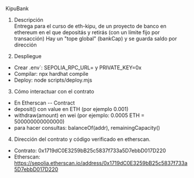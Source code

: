 KipuBank

1) Descripción  
Entrega para el curso de eth-kipu, de un proyecto de banco en ethereum en el que depositás y retirás (con un límite fijo por transacción)
Hay un "tope global" (bankCap) y se guarda saldo por dirección

2) Despliegue  
- Crear .env`: SEPOLIA_RPC_URL=<rpc> y PRIVATE_KEY=0x<pk> 
- Compilar: npx hardhat compile 
- Deploy: node scripts/deploy.mjs

3) Cómo interactuar con el contrato  
- En Etherscan -- Contract  
- deposit() con value en ETH (por ejemplo 0.001)  
- withdraw(amount) en wei (por ejemplo: 0.0005 ETH = 500000000000000)  
- para hacer consultas: balanceOf(addr), remainingCapacity()

4) Dirección del contrato y código verificado en etherscan.
- Contrato: 0x1719dC0E3259bB25c5837f733a5D7ebbD017D220
- Etherscan: https://sepolia.etherscan.io/address/0x1719dC0E3259bB25c5837f733a5D7ebbD017D220
